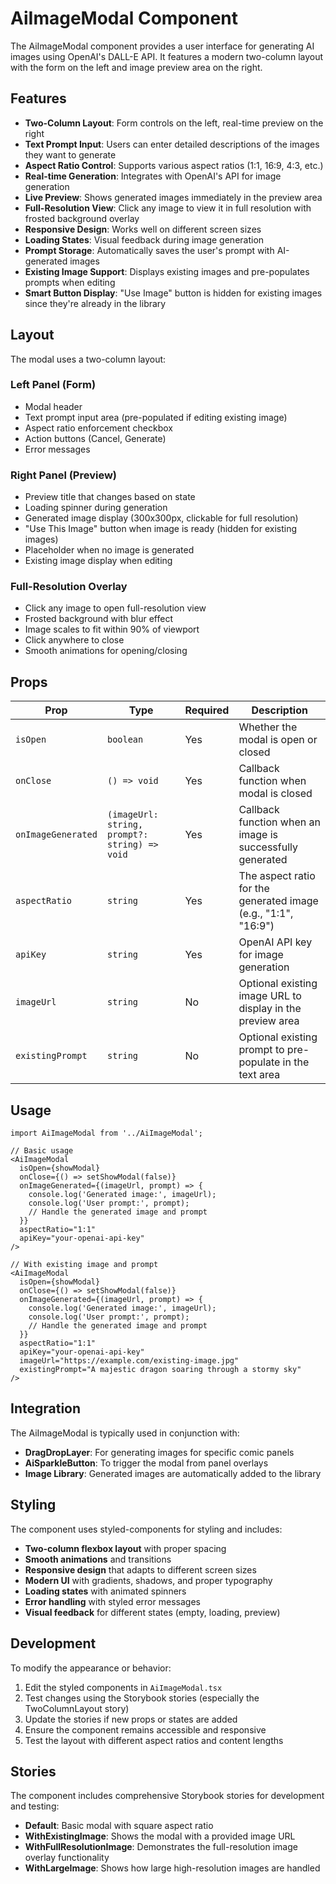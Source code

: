 # AiImageModal Component

The AiImageModal component provides a user interface for generating AI images using OpenAI's DALL-E API. It features a modern two-column layout with the form on the left and image preview area on the right.

## Features

- **Two-Column Layout**: Form controls on the left, real-time preview on the right
- **Text Prompt Input**: Users can enter detailed descriptions of the images they want to generate
- **Aspect Ratio Control**: Supports various aspect ratios (1:1, 16:9, 4:3, etc.)
- **Real-time Generation**: Integrates with OpenAI's API for image generation
- **Live Preview**: Shows generated images immediately in the preview area
- **Full-Resolution View**: Click any image to view it in full resolution with frosted background overlay
- **Responsive Design**: Works well on different screen sizes
- **Loading States**: Visual feedback during image generation
- **Prompt Storage**: Automatically saves the user's prompt with AI-generated images
- **Existing Image Support**: Displays existing images and pre-populates prompts when editing
- **Smart Button Display**: "Use Image" button is hidden for existing images since they're already in the library

## Layout

The modal uses a two-column layout:

### Left Panel (Form)
- Modal header
- Text prompt input area (pre-populated if editing existing image)
- Aspect ratio enforcement checkbox
- Action buttons (Cancel, Generate)
- Error messages

### Right Panel (Preview)
- Preview title that changes based on state
- Loading spinner during generation
- Generated image display (300x300px, clickable for full resolution)
- "Use This Image" button when image is ready (hidden for existing images)
- Placeholder when no image is generated
- Existing image display when editing

### Full-Resolution Overlay
- Click any image to open full-resolution view
- Frosted background with blur effect
- Image scales to fit within 90% of viewport
- Click anywhere to close
- Smooth animations for opening/closing

## Props

| Prop | Type | Required | Description |
|------|------|----------|-------------|
| `isOpen` | `boolean` | Yes | Whether the modal is open or closed |
| `onClose` | `() => void` | Yes | Callback function when modal is closed |
| `onImageGenerated` | `(imageUrl: string, prompt?: string) => void` | Yes | Callback function when an image is successfully generated |
| `aspectRatio` | `string` | Yes | The aspect ratio for the generated image (e.g., "1:1", "16:9") |
| `apiKey` | `string` | Yes | OpenAI API key for image generation |
| `imageUrl` | `string` | No | Optional existing image URL to display in the preview area |
| `existingPrompt` | `string` | No | Optional existing prompt to pre-populate in the text area |

## Usage

```tsx
import AiImageModal from '../AiImageModal';

// Basic usage
<AiImageModal
  isOpen={showModal}
  onClose={() => setShowModal(false)}
  onImageGenerated={(imageUrl, prompt) => {
    console.log('Generated image:', imageUrl);
    console.log('User prompt:', prompt);
    // Handle the generated image and prompt
  }}
  aspectRatio="1:1"
  apiKey="your-openai-api-key"
/>

// With existing image and prompt
<AiImageModal
  isOpen={showModal}
  onClose={() => setShowModal(false)}
  onImageGenerated={(imageUrl, prompt) => {
    console.log('Generated image:', imageUrl);
    console.log('User prompt:', prompt);
    // Handle the generated image and prompt
  }}
  aspectRatio="1:1"
  apiKey="your-openai-api-key"
  imageUrl="https://example.com/existing-image.jpg"
  existingPrompt="A majestic dragon soaring through a stormy sky"
/>
```
## Integration

The AiImageModal is typically used in conjunction with:

- **DragDropLayer**: For generating images for specific comic panels
- **AiSparkleButton**: To trigger the modal from panel overlays
- **Image Library**: Generated images are automatically added to the library

## Styling

The component uses styled-components for styling and includes:

- **Two-column flexbox layout** with proper spacing
- **Smooth animations** and transitions
- **Responsive design** that adapts to different screen sizes
- **Modern UI** with gradients, shadows, and proper typography
- **Loading states** with animated spinners
- **Error handling** with styled error messages
- **Visual feedback** for different states (empty, loading, preview)

## Development

To modify the appearance or behavior:

1. Edit the styled components in `AiImageModal.tsx`
2. Test changes using the Storybook stories (especially the TwoColumnLayout story)
3. Update the stories if new props or states are added
4. Ensure the component remains accessible and responsive
5. Test the layout with different aspect ratios and content lengths 

## Stories

The component includes comprehensive Storybook stories for development and testing:

- **Default**: Basic modal with square aspect ratio
- **WithExistingImage**: Shows the modal with a provided image URL
- **WithFullResolutionImage**: Demonstrates the full-resolution image overlay functionality
- **WithLargeImage**: Shows how large high-resolution images are handled 